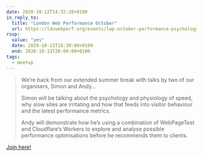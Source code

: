 ```yaml
---
date: 2020-10-12T14:32:28+0100
in_reply_to:
  title: "London Web Performance October"
  url: https://ldnwebperf.org/events/lwp-october-performance-psychology-and-optimisation-experiments/
rsvp:
  value: "yes"
  date: 2020-10-13T18:30:00+0100
  end: 2020-10-13T20:00:00+0100
tags:
  - meetup
---
```


> We’re back from our extended summer break with talks by two of our organisers, Simon and Andy…
>
> Simon will be talking about the psychology and physiology of speed, why slow sites are irritating and how that feeds into visitor behaviour and the latest performance metrics.
>
> Andy will demonstrate how he’s using a combination of WebPageTest and Cloudflare’s Workers to explore and analyse possible performance optimisations before he recommends them to clients.

[Join here!](https://fastly.zoom.us/j/260574155)
